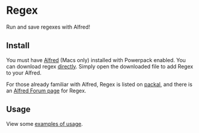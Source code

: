 # Regex
Run and save regexes with Alfred!

## Install
You must have [Alfred](https://www.alfredapp.com) (Macs only) installed with Powerpack enabled.  You can download regex [directly](http://learnnation.org/regex.alfredworkflow).  Simply open the downloaded file to add Regex to your Alfred.

For those already familiar with Alfred, Regex is listed on [packal](http://www.packal.org/workflow/regex), and there is an [Alfred Forum page](http://www.alfredforum.com/topic/5100-regex-run-and-save-regular-expressions/) for Regex.

## Usage
View some [examples of usage](http://matthewlancellotti.com/regex/).
